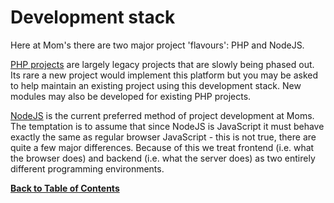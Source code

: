 Development stack
=================
Here at Mom's there are two major project 'flavours': PHP and NodeJS.

[PHP projects](php.md) are largely legacy projects that are slowly being phased out. Its rare a new project would implement this platform but you may be asked to help maintain an existing project using this development stack. New modules may also be developed for existing PHP projects.

[NodeJS](node.md) is the current preferred method of project development at Moms. The temptation is to assume that since NodeJS is JavaScript it must behave exactly the same as regular browser JavaScript - this is not true, there are quite a few major differences. Because of this we treat frontend (i.e. what the browser does) and backend (i.e. what the server does) as two entirely different programming environments.


**[Back to Table of Contents](../README.md)**
